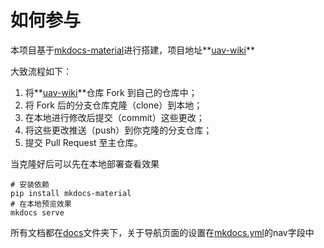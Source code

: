 # 如何参与

本项目基于[mkdocs-material](https://github.com/squidfunk/mkdocs-material)进行搭建，项目地址**[uav-wiki](https://github.com/Phoenixtuav/uav-wiki)**

大致流程如下：

1. 将**[uav-wiki](https://github.com/Phoenixtuav/uav-wiki)**仓库 Fork 到自己的仓库中；
2. 将 Fork 后的分支仓库克隆（clone）到本地；
3. 在本地进行修改后提交（commit）这些更改；
4. 将这些更改推送（push）到你克隆的分支仓库；
5. 提交 Pull Request 至主仓库。

当克隆好后可以先在本地部署查看效果

```
# 安装依赖
pip install mkdocs-material
# 在本地预览效果
mkdocs serve
```

所有文档都在[docs](https://github.com/Phoenixtuav/uav-wiki/tree/main/docs)文件夹下，关于导航页面的设置在[mkdocs.yml](https://github.com/Phoenixtuav/uav-wiki/blob/main/mkdocs.yml)的nav字段中